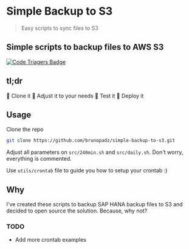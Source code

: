 # Simple Backup to S3
> Easy scripts to sync files to S3

Simple scripts to backup files to AWS S3
---
[![Code Triagers Badge](https://www.codetriage.com/brunopadz/simple-backup-to-s3/badges/users.svg)](https://www.codetriage.com/brunopadz/simple-backup-to-s3)

## tl;dr
🔸 Clone it
🔸 Adjust it to your needs
🔸 Test it
🔸 Deploy it

## Usage
Clone the repo
```sh
git clone https://github.com/brunopadz/simple-backup-to-s3.git
```

Adjust all parameters on `src/240min.sh` and `src/daily.sh`. Don't worry, everything is commented.

Use `utils/crontab` file to guide you how to setup your crontab :)

## Why
I've created these scripts to backup SAP HANA backup files to S3 and decided to open source the solution.
Because, why not?

### TODO
* Add more crontab examples
